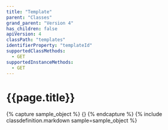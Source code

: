 ```yaml
---
title: "Template"
parent: "Classes"
grand_parent: "Version 4"
has_children: false
apiVersion: 4
classPath: "templates"
identifierProperty: "templateId"
supportedClassMethods:
  - GET
supportedInstanceMethods:
  - GET
---
```

# {{page.title}}

{% capture sample_object %}
{}
{% endcapture %}
{% include classdefinition.markdown sample=sample_object %}